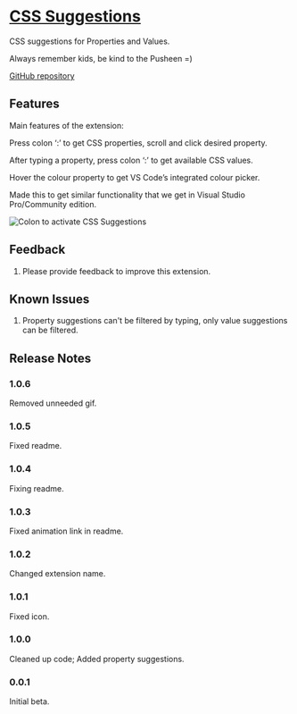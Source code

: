 # [CSS Suggestions](https://marketplace.visualstudio.com/items?itemName=kungfoowiz.cssSuggestions#overview)

CSS suggestions for Properties and Values.

Always remember kids, be kind to the Pusheen =)

[GitHub repository](https://github.com/Kungfoowiz/cssSuggestionsVSCode)

## Features

Main features of the extension:

Press colon ‘:’ to get CSS properties, scroll and click desired property.

After typing a property, press colon ‘:’ to get available CSS values.

Hover the colour property to get VS Code’s integrated colour picker.

Made this to get similar functionality that we get in Visual Studio Pro/Community edition.

![Colon to activate CSS Suggestions](https://media.giphy.com/media/9MIzfSvcOzs0sAuHDg/giphy.gif)

<!-- Describe specific features of your extension including screenshots of your extension in action. Image paths are relative to this README file.

For example if there is an image subfolder under your extension project workspace: 

\!\[feature X\]\(images/feature-x.png\)

 > Tip: Many popular extensions utilize animations. This is an excellent way to show off your extension! We recommend short, focused animations that are easy to follow.

## Requirements

If you have any requirements or dependencies, add a section describing those and how to install and configure them.

## Extension Settings

Include if your extension adds any VS Code settings through the `contributes.configuration` extension point.

For example:

This extension contributes the following settings:

* `myExtension.enable`: enable/disable this extension
* `myExtension.thing`: set to `blah` to do something

-->

## Feedback

1. Please provide feedback to improve this extension.

## Known Issues

1. Property suggestions can't be filtered by typing, only value suggestions can be filtered.

## Release Notes

### 1.0.6

Removed unneeded gif.

### 1.0.5

Fixed readme.

### 1.0.4

Fixing readme.

### 1.0.3

Fixed animation link in readme.

### 1.0.2

Changed extension name.

### 1.0.1

Fixed icon.

### 1.0.0

Cleaned up code; Added property suggestions.

### 0.0.1

Initial beta.

<!-- -----------------------------------------------------------------------------------------------------------

## Working with Markdown

**Note:** You can author your README using Visual Studio Code.  Here are some useful editor keyboard shortcuts:

* Split the editor (`Cmd+\` on macOS or `Ctrl+\` on Windows and Linux)
* Toggle preview (`Shift+CMD+V` on macOS or `Shift+Ctrl+V` on Windows and Linux)
* Press `Ctrl+Space` (Windows, Linux) or `Cmd+Space` (macOS) to see a list of Markdown snippets

### For more information

* [Visual Studio Code's Markdown Support](http://code.visualstudio.com/docs/languages/markdown)
* [Markdown Syntax Reference](https://help.github.com/articles/markdown-basics/)

**Enjoy!** -->

